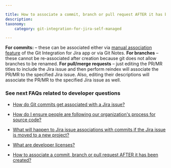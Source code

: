 ```yaml
---

title: How to associate a commit, branch or pull request AFTER it has been created?
description:
taxonomy:
    category: git-integration-for-jira-self-managed

---
```

**For commits:** – these can be associated either via [manual association feature](/git-integration-for-jira-self-managed/manually-link-git-commits-to-jira-issues-gij-self-managed) of the Git Integration for Jira app or via Git Notes.
**For branches** – these cannot be re-associated after creation because git does not allow branches to be renamed.
**For pull/merge requests** – just editing the PR/MR titles to include the Jira issue and then perform reindex will associate the PR/MR to the specified Jira issue. Also, editing their descriptions will associate the PR/MR to the specified Jira issue as well.

### See next FAQs related to developer questions

*   [How do Git commits get associated with a Jira issue?](/git-integration-for-jira-self-managed/how-do-git-commits-get-associated-with-a-jira-issue-gij-self-managed)

*   [How do I ensure people are following our organization's process for source code?](/git-integration-for-jira-self-managed/how-do-i-ensure-people-are-following-our-organizations-process-for-source-code-gij-self-managed)

*   [What will happen to Jira issue associations with commits if the Jira issue is moved to a new project?](/git-integration-for-jira-self-managed/what-will-happen-to-jira-issue-associations-with-commits-if-the-jira-issue-is-moved-to-a-new-project-gij-self-managed)

*   [What are developer licenses?](/git-integration-for-jira-self-managed/what-are-developer-licenses-gij-self-managed)

*   [How to associate a commit, branch or pull request AFTER it has been created?](/git-integration-for-jira-self-managed/how-to-associate-a-commit-branch-or-pull-request-after-it-has-been-created-gij-self-managed)
